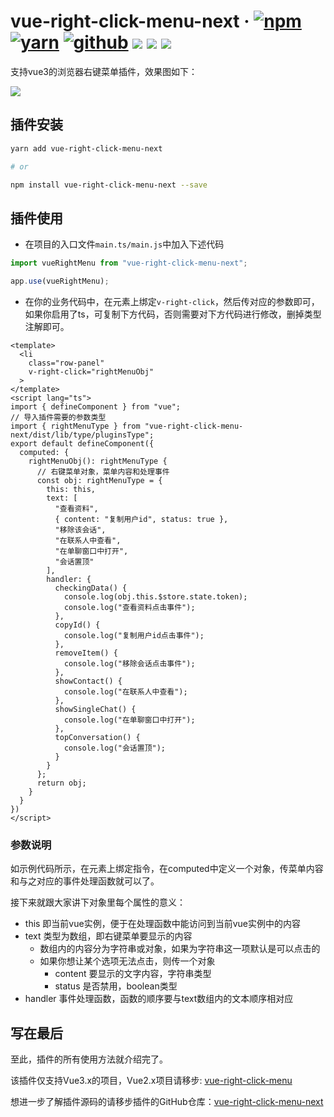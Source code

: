 # vue-right-click-menu-next · [![npm](https://img.shields.io/badge/npm-v1.0.0-2081C1)](https://www.npmjs.com/package/vue-right-click-menu-next) [![yarn](https://img.shields.io/badge/yarn-v1.0.0-F37E42)](https://yarnpkg.com/package/vue-right-click-menu-next) [![github](https://img.shields.io/badge/GitHub-depositary-9A9A9A)](https://github.com/likaia/vue-right-click-menu-next) [![](https://img.shields.io/github/issues/likaia/vue-right-click-menu-next)](https://github.com/likaia/vue-right-click-menu-next/issues) [![](	https://img.shields.io/github/forks/likaia/vue-right-click-menu-next)](https://github.com/likaia/vue-right-click-menu-next/network/members) [![](	https://img.shields.io/github/stars/likaia/vue-right-click-menu-next)](https://github.com/likaia/vue-right-click-menu-next/stargazers)
支持vue3的浏览器右键菜单插件，效果图如下：

![](https://p9-juejin.byteimg.com/tos-cn-i-k3u1fbpfcp/0261ae22733144a6ac67ec16008355d2~tplv-k3u1fbpfcp-watermark.image)

## 插件安装
```bash
yarn add vue-right-click-menu-next

# or

npm install vue-right-click-menu-next --save
```
## 插件使用

* 在项目的入口文件`main.ts/main.js`中加入下述代码
```javascript
import vueRightMenu from "vue-right-click-menu-next";

app.use(vueRightMenu);
```
* 在你的业务代码中，在元素上绑定`v-right-click`，然后传对应的参数即可，如果你启用了ts，可复制下方代码，否则需要对下方代码进行修改，删掉类型注解即可。
```vue
<template>
  <li
    class="row-panel"
    v-right-click="rightMenuObj"
  >
</template>
<script lang="ts">
import { defineComponent } from "vue";
// 导入插件需要的参数类型
import { rightMenuType } from "vue-right-click-menu-next/dist/lib/type/pluginsType";
export default defineComponent({
  computed: {
    rightMenuObj(): rightMenuType {
      // 右键菜单对象，菜单内容和处理事件
      const obj: rightMenuType = {
        this: this,
        text: [
          "查看资料",
          { content: "复制用户id", status: true },
          "移除该会话",
          "在联系人中查看",
          "在单聊窗口中打开",
          "会话置顶"
        ],
        handler: {
          checkingData() {
            console.log(obj.this.$store.state.token);
            console.log("查看资料点击事件");
          },
          copyId() {
            console.log("复制用户id点击事件");
          },
          removeItem() {
            console.log("移除会话点击事件");
          },
          showContact() {
            console.log("在联系人中查看");
          },
          showSingleChat() {
            console.log("在单聊窗口中打开");
          },
          topConversation() {
            console.log("会话置顶");
          }
        }
      };
      return obj;
    }
  }
})
</script>
```
### 参数说明
如示例代码所示，在元素上绑定指令，在computed中定义一个对象，传菜单内容和与之对应的事件处理函数就可以了。

接下来就跟大家讲下对象里每个属性的意义：
* this 即当前vue实例，便于在处理函数中能访问到当前vue实例中的内容
* text 类型为数组，即右键菜单要显示的内容
  * 数组内的内容分为字符串或对象，如果为字符串这一项默认是可以点击的
  * 如果你想让某个选项无法点击，则传一个对象  
    * content 要显示的文字内容，字符串类型
    * status 是否禁用，boolean类型
* handler 事件处理函数，函数的顺序要与text数组内的文本顺序相对应

## 写在最后
至此，插件的所有使用方法就介绍完了。

该插件仅支持Vue3.x的项目，Vue2.x项目请移步: [vue-right-click-menu](https://github.com/likaia/vue-right-click-menu)

想进一步了解插件源码的请移步插件的GitHub仓库：[vue-right-click-menu-next](https://github.com/likaia/vue-right-click-menu-next)
